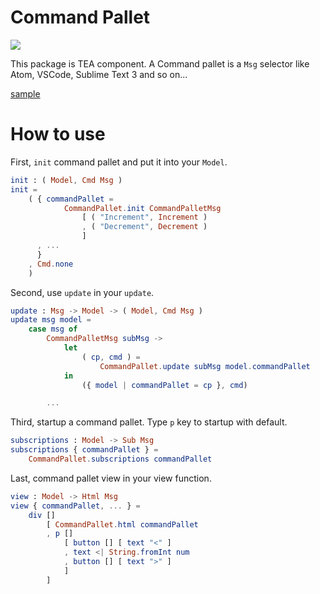 # Command Pallet

![](https://i.gyazo.com/7ac8a39c5b528b6115f6e0c366babcfc.gif)

This package is TEA component. A Command pallet is a `Msg` selector like Atom, VSCode, Sublime Text 3 and so on...

[sample](https://github.com/miyamoen/elm-command-pallet/blob/master/src/Sample.elm)


# How to use

First, `init` command pallet and put it into your `Model`.


```elm
init : ( Model, Cmd Msg )
init =
    ( { commandPallet =
            CommandPallet.init CommandPalletMsg
                [ ( "Increment", Increment )
                , ( "Decrement", Decrement )
                ]
      , ...
      }
    , Cmd.none
    )
```

Second, use `update` in your `update`.

```elm
update : Msg -> Model -> ( Model, Cmd Msg )
update msg model =
    case msg of
        CommandPalletMsg subMsg ->
            let
                ( cp, cmd ) =
                    CommandPallet.update subMsg model.commandPallet
            in
                ({ model | commandPallet = cp }, cmd)

        ...

```

Third, startup a command pallet. Type `p` key to startup with default.

```elm
subscriptions : Model -> Sub Msg
subscriptions { commandPallet } =
    CommandPallet.subscriptions commandPallet
```

Last, command pallet view in your view function.

```elm
view : Model -> Html Msg
view { commandPallet, ... } =
    div []
        [ CommandPallet.html commandPallet
        , p []
            [ button [] [ text "<" ]
            , text <| String.fromInt num
            , button [] [ text ">" ]
            ]
        ]
```
